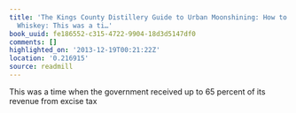 ```yaml
---
title: 'The Kings County Distillery Guide to Urban Moonshining: How to Make and Drink
  Whiskey: This was a ti…'
book_uuid: fe186552-c315-4722-9904-18d3d5147df0
comments: []
highlighted_on: '2013-12-19T00:21:22Z'
location: '0.216915'
source: readmill
---
```


This was a time when the government received up to 65 percent of its revenue from excise tax